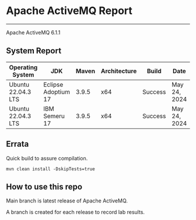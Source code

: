 # Apache ActiveMQ Report
--- 

Apache ActiveMQ 6.1.1

## System Report

| Operating System    | JDK       | Maven | Architecture | Build | Date  |
|---------------------|-----------|-------|--------------|-------|-------|
| Ubuntu 22.04.3 LTS          | Eclipse Adoptium 17   | 3.9.5 | x64      | Success | May 24, 2024 |
| Ubuntu 22.04.3 LTS          | IBM Semeru 17   | 3.9.5 | x64      | Success | May 24, 2024 |



## Errata


Quick build to assure compilation. 
```
mvn clean install -DskipTests=true
```

## How to use this repo

Main branch is latest release of Apache ActiveMQ.

A branch is created for each release to record lab results.
